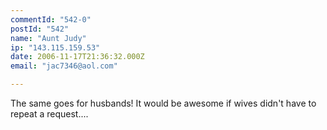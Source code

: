 ```yaml
---
commentId: "542-0"
postId: "542"
name: "Aunt Judy"
ip: "143.115.159.53"
date: 2006-11-17T21:36:32.000Z
email: "jac7346@aol.com"

---
```

<p>The same goes for husbands! It would be awesome if wives didn't have to repeat a request....</p>